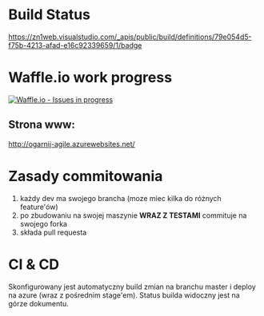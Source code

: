 # Build Status
https://zn1web.visualstudio.com/_apis/public/build/definitions/79e054d5-f75b-4213-afad-e16c92339659/1/badge

# Waffle.io work progress
[![Waffle.io - Issues in progress](https://badge.waffle.io/ZespolNumerJeden/zn1.svg?label=in%20progress&title=In%20Progress)](http://waffle.io/ZespolNumerJeden/zn1)

## Strona www:
http://ogarnij-agile.azurewebsites.net/

# Zasady commitowania
1. każdy dev ma swojego brancha (moze miec kilka do różnych feature'ów)
2. po zbudowaniu na swojej maszynie **WRAZ Z TESTAMI** commituje na swojego forka
3. składa pull requesta

# CI & CD
Skonfigurowany jest automatyczny build zmian na branchu master i deploy na azure (wraz z pośrednim stage'em). Status builda widoczny jest na górze dokumentu.

